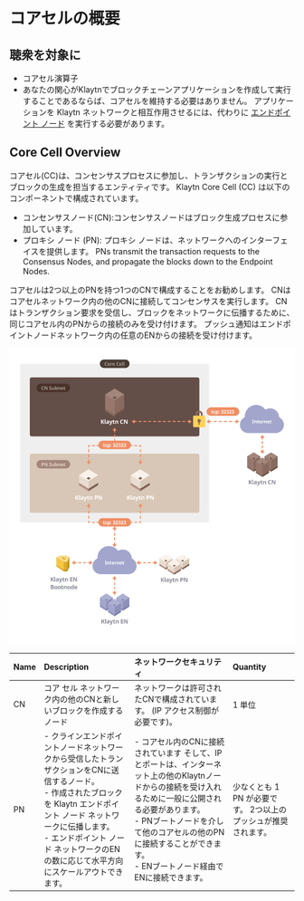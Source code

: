 # コアセルの概要 <a id="core-cell-overview"></a>

## 聴衆を対象に  <a id="intended-audience"></a>

- コアセル演算子
- あなたの関心がKlaytnでブロックチェーンアプリケーションを作成して実行することであるならば、コアセルを維持する必要はありません。 アプリケーションを Klaytn ネットワークと相互作用させるには、代わりに [エンドポイント ノード](../endpoint-node/README.md) を実行する必要があります。


## Core Cell Overview <a id="core-cell-overview"></a>

コアセル(CC)は、コンセンサスプロセスに参加し、トランザクションの実行とブロックの生成を担当するエンティティです。 Klaytn Core Cell (CC) は以下のコンポーネントで構成されています。

-  コンセンサスノード(CN):コンセンサスノードはブロック生成プロセスに参加しています。
-  プロキシ ノード (PN): プロキシ ノードは、ネットワークへのインターフェイスを提供します。 PNs transmit the transaction requests to the Consensus Nodes, and propagate the blocks down to the Endpoint Nodes.

コアセルは2つ以上のPNを持つ1つのCNで構成することをお勧めします。 CNはコアセルネットワーク内の他のCNに接続してコンセンサスを実行します。 CNはトランザクション要求を受信し、ブロックをネットワークに伝播するために、同じコアセル内のPNからの接続のみを受け付けます。 プッシュ通知はエンドポイントノードネットワーク内の任意のENからの接続を受け付けます。

![コアセルの概要](images/cn_set.png)

| Name | Description                                                                                                                                                       | ネットワークセキュリティ                                                                                                                                                          | Quantity                            |
|:---- |:----------------------------------------------------------------------------------------------------------------------------------------------------------------- |:--------------------------------------------------------------------------------------------------------------------------------------------------------------------- |:----------------------------------- |
| CN   | コア セル ネットワーク内の他のCNと新しいブロックを作成するノード                                                                                                                                | ネットワークは許可されたCNで構成されています。 (IP アクセス制御が必要です)。                                                                                                                            | 1 単位                                |
| PN   | - クラインエンドポイントノードネットワークから受信したトランザクションをCNに送信するノード。 <br>- 作成されたブロックを Klaytn エンドポイント ノード ネットワークに伝播します。 <br>- エンドポイント ノード ネットワークのENの数に応じて水平方向にスケールアウトできます。 | - コアセル内のCNに接続されています そして、IPとポートは、インターネット上の他のKlaytnノードからの接続を受け入れるために一般に公開される必要があります。 <br>- PNブートノードを介して他のコアセルの他のPNに接続することができます。 <br>- ENブートノード経由でENに接続できます。 | 少なくとも 1 PN が必要です。 2つ以上のプッシュが推奨されます。 |



